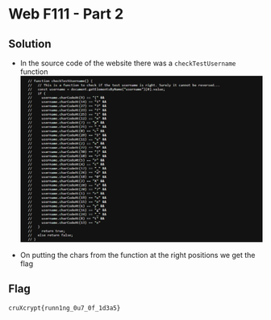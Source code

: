 # Web F111 - Part 2

## Solution

- In the source code of the website there was a `checkTestUsername` function ![alt text](image.png)

- On putting the chars from the function at the right positions we get the flag

## Flag

```
cruXcrypt{runn1ng_0u7_0f_1d3a5}
```

